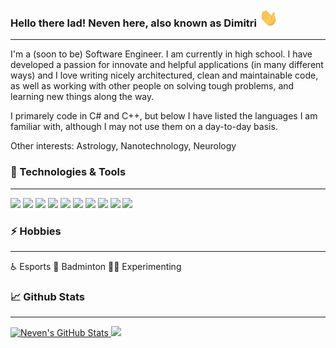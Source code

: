 <!-- Greeting -->
### Hello there lad! Neven here, also known as Dimitri <img src="https://raw.githubusercontent.com/dimitri-dev/dimitri-dev/main/wave.gif" width="30px">

---

<!-- Short : About me -->
I'm a (soon to be) Software Engineer. I am currently in high school. I have developed a passion for innovate and helpful applications (in many different ways) and I love writing nicely architectured, clean and maintainable code, as well as working with other people on solving tough problems, and learning new things along the way.

I primarely code in C# and C++, but below I have listed the languages I am familiar with, although I may not use them on a day-to-day basis.

Other interests: Astrology, Nanotechnology, Neurology

<!-- Technologies and Languages -->
### 🔧 Technologies & Tools

---

![](https://img.shields.io/badge/Editor-Visual_Studio-informational?style=flat&logo=visual-studio&logoColor=white&labelColor=9c9c9c&color=cdd5e0)
![](https://img.shields.io/badge/Editor-Visual_Studio_Code-informational?style=flat&logo=visual-studio-code&logoColor=white&labelColor=9c9c9c&color=cdd5e0)
![](https://img.shields.io/badge/Code-CSharp-informational?style=flat&logo=c-sharp&logoColor=white&labelColor=9c9c9c&color=cdd5e0)
![](https://img.shields.io/badge/Code-C++-informational?style=flat&logo=c%2B%2B&logoColor=white&labelColor=9c9c9c&color=cdd5e0)
![](https://img.shields.io/badge/Code-C-informational?style=flat&logo=c&logoColor=white&labelColor=9c9c9c&color=cdd5e0)
![](https://img.shields.io/badge/Code-Python-informational?style=flat&logo=python&logoColor=white&labelColor=9c9c9c&color=cdd5e0)
![](https://img.shields.io/badge/Code-Java-informational?style=flat&logo=java&logoColor=white&labelColor=9c9c9c&color=cdd5e0)
![](https://img.shields.io/badge/Code-HTML5-informational?style=flat&logo=html5&logoColor=white&labelColor=9c9c9c&color=cdd5e0)
![](https://img.shields.io/badge/Code-CSS-informational?style=flat&logo=css3&logoColor=white&labelColor=9c9c9c&color=cdd5e0)
![](https://img.shields.io/badge/Code-JavaScript-informational?style=flat&logo=javascript&logoColor=white&labelColor=9c9c9c&color=cdd5e0)

### ⚡ Hobbies

  ---

♿ Esports 🏸 Badminton 👨‍🔬 Experimenting

### 📈 Github Stats

  ---

<a href="https://github.com/dimitri-dev">
  <img height="140px" src="https://github-readme-stats.vercel.app/api?username=dimitri-dev&show_icons=true&show_owner=true&line_height=21&hide_border=false&count_private=true&include_all_commits=true&theme=nightowl" alt="Neven's GitHub Stats"/>
  <img height="140px" src="https://github-readme-stats.vercel.app/api/top-langs/?username=dimitri-dev&hide=html&hide_border=false&layout=compact&langs_count=7&theme=nightowl"
</a>

<!-- **dimitri-dev/dimitri-dev** is a ✨ _special_ ✨ repository because its `README.md` (this file) appears on that GitHub profile. -->
